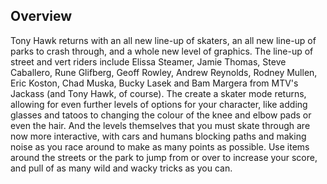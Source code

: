 ## Overview

Tony Hawk returns with an all new line-up of skaters, an all new line-up of parks to crash through, and a whole new level of graphics. The line-up of street and vert riders include Elissa Steamer, Jamie Thomas, Steve Caballero, Rune Glifberg, Geoff Rowley, Andrew Reynolds, Rodney Mullen, Eric Koston, Chad Muska, Bucky Lasek and Bam Margera from MTV's Jackass (and Tony Hawk, of course). The create a skater mode returns, allowing for even further levels of options for your character, like adding glasses and tatoos to changing the colour of the knee and elbow pads or even the hair. And the levels themselves that you must skate through are now more interactive, with cars and humans blocking paths and making noise as you race around to make as many points as possible. Use items around the streets or the park to jump from or over to increase your score, and pull of as many wild and wacky tricks as you can.